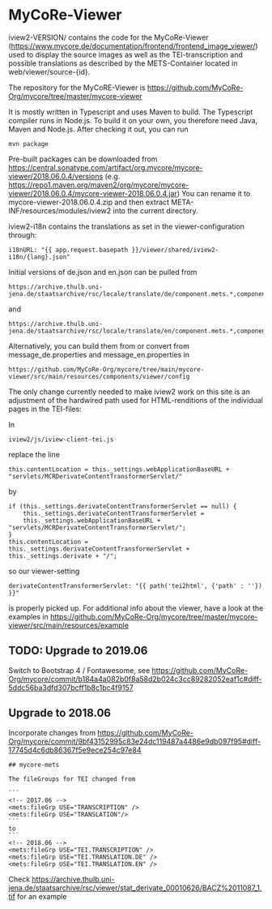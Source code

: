 MyCoRe-Viewer
=============

iview2-VERSION/ contains the code for the MyCoRe-Viewer
(https://www.mycore.de/documentation/frontend/frontend_image_viewer/) used to display the source images as well as the TEI-transcription and possible translations as described by the METS-Container located in web/viewer/source-{id}.

The repository for the MyCoRE-Viewer is https://github.com/MyCoRe-Org/mycore/tree/master/mycore-viewer

It is mostly written in Typescript and uses Maven to build. The Typescript compiler runs in Node.js. To build it on your own, you therefore need Java, Maven
and Node.js. After checking it out, you can run

    mvn package

Pre-built packages can be downloaded from https://central.sonatype.com/artifact/org.mycore/mycore-viewer/2018.06.0.4/versions
(e.g. https://repo1.maven.org/maven2/org/mycore/mycore-viewer/2018.06.0.4/mycore-viewer-2018.06.0.4.jar)
You can rename it to mycore-viewer-2018.06.0.4.zip and then extract META-INF/resources/modules/iview2 into the current directory.

iview2-i18n contains the translations as set in the viewer-configuration through:

    i18nURL: "{{ app.request.basepath }}/viewer/shared/iview2-i18n/{lang}.json"

Initial versions of de.json and en.json can be pulled from

    https://archive.thulb.uni-jena.de/staatsarchive/rsc/locale/translate/de/component.mets.*,component.viewer.*

and

    https://archive.thulb.uni-jena.de/staatsarchive/rsc/locale/translate/en/component.mets.*,component.viewer.*

Alternatively, you can build them from or convert from message_de.properties and message_en.properties in

    https://github.com/MyCoRe-Org/mycore/tree/main/mycore-viewer/src/main/resources/components/viewer/config

The only change currently needed to make iview2 work on this site is an adjustment of the hardwired path used for HTML-renditions of the individual pages in the TEI-files:

In

    iview2/js/iview-client-tei.js

replace the line

    this.contentLocation = this._settings.webApplicationBaseURL + "servlets/MCRDerivateContentTransformerServlet/"

by

    if (this._settings.derivateContentTransformerServlet == null) {
        this._settings.derivateContentTransformerServlet =
        this._settings.webApplicationBaseURL + "servlets/MCRDerivateContentTransformerServlet/";
    }
    this.contentLocation = this._settings.derivateContentTransformerServlet + this._settings.derivate + "/";

so our viewer-setting

    derivateContentTransformerServlet: "{{ path('tei2html', {'path' : ''}) }}"

is properly picked up. For additional info about the viewer, have a look at the examples in https://github.com/MyCoRe-Org/mycore/tree/master/mycore-viewer/src/main/resources/example

## TODO: Upgrade to 2019.06

Switch to Bootstrap 4 / Fontawesome, see https://github.com/MyCoRe-Org/mycore/commit/b184a4a082b0f8a58d2b024c3cc89282052eaf1c#diff-5ddc56ba3dfd307bcff1b8c1bc4f9157

## Upgrade to 2018.06

Incorporate changes from https://github.com/MyCoRe-Org/mycore/commit/9bf43152995c83e24dc119487a4486e9db097f95#diff-17745d4c6db86367f5e9ece254c97e84

    ## mycore-mets

    The fileGroups for TEI changed from

    ```
    <!-- 2017.06 -->
    <mets:fileGrp USE="TRANSCRIPTION" />
    <mets:fileGrp USE="TRANSLATION"/>
    ```
    to
    ```
    <!-- 2018.06 -->
    <mets:fileGrp USE="TEI.TRANSCRIPTION" />
    <mets:fileGrp USE="TEI.TRANSLATION.DE" />
    <mets:fileGrp USE="TEI.TRANSLATION.EN" />

Check https://archive.thulb.uni-jena.de/staatsarchive/rsc/viewer/stat_derivate_00010626/BACZ%2011087_1.tif for an example
